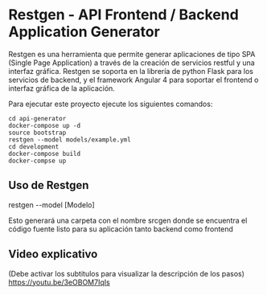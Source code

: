 # Restgen - API Frontend / Backend Application Generator

Restgen es una herramienta que permite generar aplicaciones de tipo SPA (Single Page Application) a través de la creación de servicios restful y una interfaz gráfica. Restgen se soporta en la librería de python Flask para los servicios de backend, y el framework Angular 4 para soportar el frontend o interfaz gráfica de la aplicación.

Para ejecutar este proyecto ejecute los siguientes comandos:

```
cd api-generator
docker-compose up -d
source bootstrap
restgen --model models/example.yml
cd development
docker-compose build
docker-compse up
```

## Uso de Restgen

restgen --model [Modelo]

Esto generará una carpeta con el nombre srcgen donde se encuentra el código fuente listo para su aplicación tanto
backend como frontend

## Video explicativo
(Debe activar los subtitulos para visualizar la descripción de los pasos)
https://youtu.be/3eOBOM7IqIs
